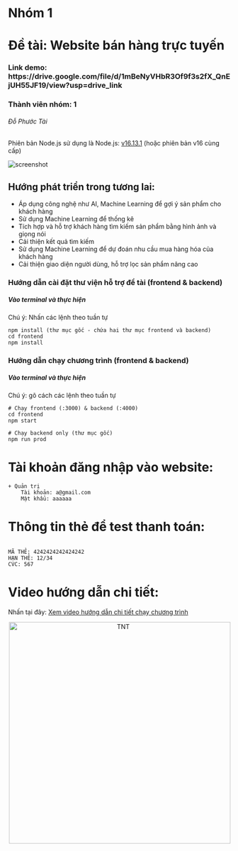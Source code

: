 # Nhóm 1
# Đề tài: Website bán hàng trực tuyến
<h3>Link demo: https://drive.google.com/file/d/1mBeNyVHbR3Of9f3s2fX_QnEjUH55JF19/view?usp=drive_link</h3>
<h3>Thành viên nhóm: 1</h3>
<h6>Đỗ Phước Tài </h6>

Phiên bản Node.js sử dụng là Node.js: [v16.13.1](https://nodejs.org/dist/v16.13.1/node-v16.13.1-x86.msi) (hoặc phiên bản v16 cùng cấp)

![screenshot](https://github.com/DPT274/Tl-Nodejs-React)

## Hướng phát triển trong tương lai:
-	Áp dụng công nghệ như AI, Machine Learning để gợi ý sản phẩm cho khách hàng
-	Sử dụng Machine Learning để thống kê
-	Tích hợp và hỗ trợ khách hàng tìm kiếm sản phẩm bằng hình ảnh và giọng nói
-	Cải thiện kết quả tìm kiếm
-	Sử dụng Machine Learning để dự đoán nhu cầu mua hàng hóa của khách hàng
-	Cải thiện giao diện người dùng, hỗ trợ lọc sản phẩm nâng cao

### Hướng dẫn cài đặt thư viện hỗ trợ đề tài (frontend & backend)
<h5>Vào terminal và thực hiện</h5>
Chú ý: Nhấn các lệnh theo tuần tự

```
npm install (thư mục gốc - chứa hai thư mục frontend và backend)
cd frontend
npm install
```
### Hướng dẫn chạy chương trình (frontend & backend)
<h5>Vào terminal và thực hiện</h5>
Chú ý: gõ cách các lệnh theo tuần tự

```
# Chạy frontend (:3000) & backend (:4000)
cd frontend
npm start

# Chạy backend only (thư mục gốc)
npm run prod
```

# Tài khoản đăng nhập vào website:
```
+ Quản trị
	Tài khoản: a@gmail.com
	Mật khẩu: aaaaaa
```

# Thông tin thẻ để test thanh toán:
```

MÃ THẺ: 4242424242424242
HẠN THẺ: 12/34
CVC: 567

```
# Video hướng dẫn chi tiết:
Nhấn tại đây: [Xem video hướng dẫn chi tiết chạy chương trình](https://youtu.be/td-QbgrkhP8?si=MYbnhSxYuoMb1U_J)

<p align="center">
	<img src="https://i.pinimg.com/originals/56/a7/b8/56a7b8e4953907848148e15efa28ae81.gif" width = "500" alt="TNT">
	</a>
</p>
